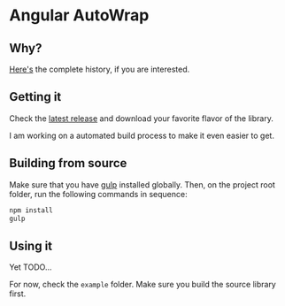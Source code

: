 # Angular AutoWrap

## Why?
[Here's](http://zpbappi.com/angular-autowrap-validation-and-control-template/) the complete history, if you are interested.

## Getting it
Check the [latest release](https://github.com/zpbappi/angular-autowrap/releases/latest) and download your favorite flavor of the library.

I am working on a automated build process to make it even easier to get.

## Building from source
Make sure that you have [gulp](https://github.com/gulpjs/gulp/blob/master/docs/getting-started.md) installed globally. 
Then, on the project root folder, run the following commands in sequence:
```sh
npm install
gulp
```

## Using it
Yet TODO...

For now, check the `example` folder. Make sure you build the source library first.